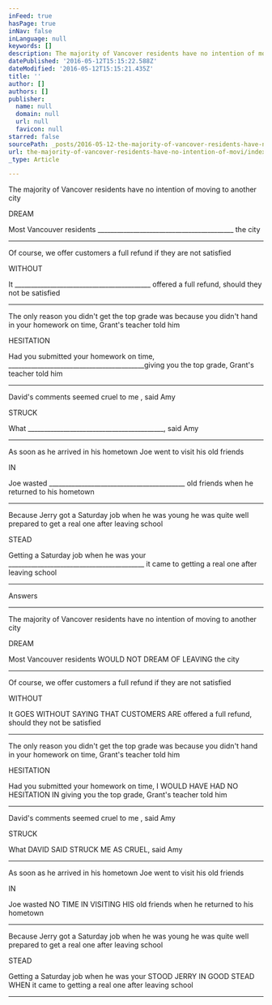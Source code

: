 ```yaml
---
inFeed: true
hasPage: true
inNav: false
inLanguage: null
keywords: []
description: The majority of Vancover residents have no intention of moving to another city
datePublished: '2016-05-12T15:15:22.588Z'
dateModified: '2016-05-12T15:15:21.435Z'
title: ''
author: []
authors: []
publisher:
  name: null
  domain: null
  url: null
  favicon: null
starred: false
sourcePath: _posts/2016-05-12-the-majority-of-vancover-residents-have-no-intention-of-movi.md
url: the-majority-of-vancover-residents-have-no-intention-of-movi/index.html
_type: Article

---
```

The majority of Vancover residents have no intention of moving to another city

DREAM

Most Vancouver residents \_\_\_\_\_\_\_\_\_\_\_\_\_\_\_\_\_\_\_\_\_\_\_\_\_\_\_\_\_\_\_\_\_\_\_\_\_\_\_\_\_\_ the city

****

Of course, we offer customers a full refund if they are not satisfied

WITHOUT

It \_\_\_\_\_\_\_\_\_\_\_\_\_\_\_\_\_\_\_\_\_\_\_\_\_\_\_\_\_\_\_\_\_\_\_\_\_\_\_\_\_\_ offered a full refund, should they not be satisfied

****

The only reason you didn't get the top grade was because you didn't hand in your homework on time, Grant's teacher told him

HESITATION 

Had you submitted your homework on time, \_\_\_\_\_\_\_\_\_\_\_\_\_\_\_\_\_\_\_\_\_\_\_\_\_\_\_\_\_\_\_\_\_\_\_\_\_\_\_\_\_\_giving you the top grade, Grant's teacher told him

****

David's comments seemed cruel to me , said Amy

STRUCK

What \_\_\_\_\_\_\_\_\_\_\_\_\_\_\_\_\_\_\_\_\_\_\_\_\_\_\_\_\_\_\_\_\_\_\_\_\_\_\_\_\_\_, said Amy

****

As soon as he arrived in his hometown Joe went to visit his old friends

IN

Joe wasted \_\_\_\_\_\_\_\_\_\_\_\_\_\_\_\_\_\_\_\_\_\_\_\_\_\_\_\_\_\_\_\_\_\_\_\_\_\_\_\_\_\_ old friends when he returned to his hometown 

****

Because Jerry got a Saturday job when he was young he was quite well prepared to get a real one after leaving school

STEAD 

Getting a Saturday job when he was your \_\_\_\_\_\_\_\_\_\_\_\_\_\_\_\_\_\_\_\_\_\_\_\_\_\_\_\_\_\_\_\_\_\_\_\_\_\_\_\_\_\_ it came to getting a real one after leaving school 

****

Answers

****

The majority of Vancover residents have no intention of moving to another city

DREAM

Most Vancouver residents WOULD NOT DREAM OF LEAVING the city

****

Of course, we offer customers a full refund if they are not satisfied

WITHOUT

It GOES WITHOUT SAYING THAT CUSTOMERS ARE offered a full refund, should they not be satisfied

****

The only reason you didn't get the top grade was because you didn't hand in your homework on time, Grant's teacher told him

HESITATION 

Had you submitted your homework on time, I WOULD HAVE HAD NO HESITATION IN giving you the top grade, Grant's teacher told him

****

David's comments seemed cruel to me , said Amy

STRUCK

What DAVID SAID STRUCK ME AS CRUEL, said Amy

****

As soon as he arrived in his hometown Joe went to visit his old friends

IN

Joe wasted NO TIME IN VISITING HIS old friends when he returned to his hometown 

****

Because Jerry got a Saturday job when he was young he was quite well prepared to get a real one after leaving school

STEAD 

Getting a Saturday job when he was your STOOD JERRY IN GOOD STEAD WHEN it came to getting a real one after leaving school 

****